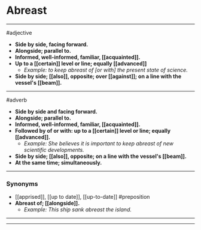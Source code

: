 # Abreast
---
#adjective
- **Side by side, facing forward.**
- **Alongside; parallel to.**
- **Informed, well-informed, familiar, [[acquainted]].**
- **Up to a [[certain]] level or line; equally [[advanced]]**
	- _Example: to keep abreast of [or with] the present state of science._
- **Side by side; [[also]], opposite; over [[against]]; on a line with the vessel's [[beam]].**
---
#adverb
- **Side by side and facing forward.**
- **Alongside; parallel to.**
- **Informed, well-informed, familiar, [[acquainted]].**
- **Followed by of or with: up to a [[certain]] level or line; equally [[advanced]].**
	- _Example: She believes it is important to keep abreast of new scientific developments._
- **Side by side; [[also]], opposite; on a line with the vessel's [[beam]].**
- **At the same time; simultaneously.**
---
### Synonyms
- [[apprised]], [[up to date]], [[up-to-date]]
#preposition
- **Abreast of; [[alongside]].**
	- _Example: This ship sank abreast the island._
---
---
